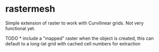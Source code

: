 <!-- README.md is generated from README.Rmd. Please edit that file -->
rastermesh
==========

Simple extension of raster to work with Curvilinear grids. Not very functional yet.

TODO \* include a "mapped" raster when the object is created, this can default to a long-lat grid with cached cell numbers for extraction
